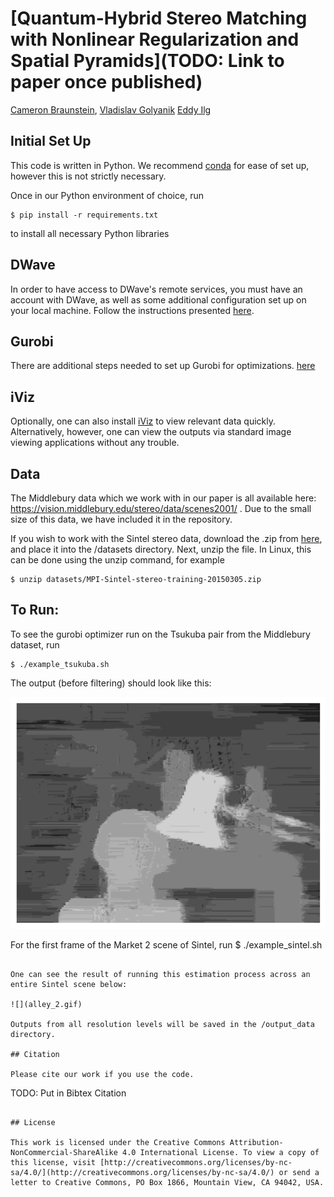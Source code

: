 # [Quantum-Hybrid Stereo Matching with Nonlinear Regularization and Spatial Pyramids](TODO: Link to paper once published)
[Cameron Braunstein](https://cvmp.cs.uni-saarland.de/people/#cameron-braunstein), [Vladislav Golyanik](https://people.mpi-inf.mpg.de/~golyanik/) [Eddy Ilg](https://cvmp.cs.uni-saarland.de/people/#eddy-ilg)


## Initial Set Up

This code is written in Python. We recommend [conda](https://docs.conda.io/en/latest/) for ease of set up, however this is not strictly necessary.

Once in our Python environment of choice, run

```
$ pip install -r requirements.txt
```
to install all necessary Python libraries


## DWave

In order to have access to DWave's remote services, you must have an account with DWave, as well as some additional configuration set up on your local machine. Follow the instructions presented [here](https://docs.ocean.dwavesys.com/en/stable/overview/install.html#set-up-your-environment).

## Gurobi

There are additional steps needed to set up Gurobi for optimizations. [here](https://docs.ocean.dwavesys.com/en/stable/overview/install.html#set-up-your-environment)


## iViz 

Optionally, one can also install [iViz](https://github.com/eddy-ilg/iviz) to view relevant data quickly. Alternatively, however, one can view the outputs via standard image viewing applications without any trouble.

## Data

The Middlebury data which we work with in our paper is all available here: https://vision.middlebury.edu/stereo/data/scenes2001/ . Due to the small size of this data, we have included it in the repository.


If you wish to work with the Sintel stereo data, download the .zip from [here](http://sintel.is.tue.mpg.de/stereo), and place it into the /datasets directory. Next, unzip the file. In Linux, this can be done using the unzip command, for example
```
$ unzip datasets/MPI-Sintel-stereo-training-20150305.zip
```


## To Run:

To see the gurobi optimizer run on the Tsukuba pair from the Middlebury dataset, run 
```
$ ./example_tsukuba.sh
```
The output (before filtering) should look like this:

![](tsukuba.png)


For the first frame of the Market 2 scene of Sintel, run
$ ./example_sintel.sh
```

One can see the result of running this estimation process across an entire Sintel scene below:

![](alley_2.gif)

Outputs from all resolution levels will be saved in the /output_data directory.

## Citation

Please cite our work if you use the code.

```
TODO: Put in Bibtex Citation
```

## License

This work is licensed under the Creative Commons Attribution-NonCommercial-ShareAlike 4.0 International License. To view a copy of this license, visit [http://creativecommons.org/licenses/by-nc-sa/4.0/](http://creativecommons.org/licenses/by-nc-sa/4.0/) or send a letter to Creative Commons, PO Box 1866, Mountain View, CA 94042, USA.